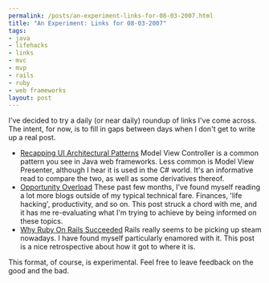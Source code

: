 ```yaml
--- 
permalink: /posts/an-experiment-links-for-08-03-2007.html
title: "An Experiment: Links for 08-03-2007"
tags: 
- java
- lifehacks
- links
- mvc
- mvp
- rails
- ruby
- web frameworks
layout: post
---
```

I've decided to try a daily (or near daily) roundup of links I've come across. The intent, for now, is to fill in gaps between days when I don't get to write up a real post.

  * [Recapping UI Architectural Patterns](http://www.continuousthinking.com/2007/3/4/recapping-ui-architectural-patterns) Model View Controller is a common pattern you see in Java web frameworks. Less common is Model View Presenter, although I hear it is used in the C# world. It's an informative read to compare the two, as well as some derivatives thereof.
  * [Opportunity Overload](http://www.lifehack.org/articles/management/opportunity-overload.html) These past few months, I've found myself reading a lot more blogs outside of my typical technical fare. Finances, 'life hacking', productivity, and so on. This post struck a chord with me, and it has me re-evaluating what I'm trying to achieve by being informed on these topics.
  * [Why Ruby On Rails Succeeded](http://www.cio.com/article/125851/Why_Ruby_on_Rails_Succeeded) Rails really seems to be picking up steam nowadays. I have found myself particularly enamored with it. This post is a nice retrospective about how it got to where it is.

This format, of course, is experimental. Feel free to leave feedback on the good and the bad.
